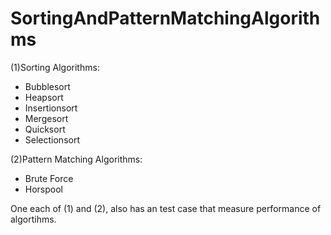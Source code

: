 SortingAndPatternMatchingAlgorithms
=================

(1)Sorting Algorithms:
* Bubblesort
* Heapsort
* Insertionsort
* Mergesort
* Quicksort
* Selectionsort

(2)Pattern Matching Algorithms:
* Brute Force
* Horspool

One each of (1) and (2), also has an test case that measure performance of algortihms.
